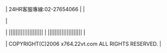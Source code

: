 | 24HR客服專線:02-27654066 | |

|

|
||||||||||||||||||||
|
||||||||||||||||||||
|

| COPYRIGHT(C)2006 x764.22vt.com ALL RIGHTS RESERVED. |